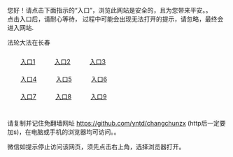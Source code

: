 您好！请点击下面指示的“入口”，浏览此网站是安全的，且为您带来平安。。 <br/>
点击入口后，请耐心等待， 过程中可能会出现无法打开的提示，请忽略，最终会进入网站. </br>

法轮大法在长春<br/>
<div style="padding:10px"><a style="margin:20px" target="_blank" href="https://dg99oxlkyh5i4.cloudfront.net/2Qpsp?ujwuwygi" id="ccLink1" rel="nofollow">入口1</a> <a target="_blank" style="margin:20px" href="https://d1mrxcndt4lazr.cloudfront.net/2Qpsp?yiubq" id="ccLink2" rel="nofollow">入口2</a> <a style="margin:20px" target="_blank" href="https://d1vwin9qrjph8z.cloudfront.net/2Qpsp?nwulvku" id="ccLink3" rel="nofollow">入口3</a></div>

<div style="padding:10px" ><a style="margin:20px" target="_blank" href="https://dg99oxlkyh5i4.cloudfront.net/2Qpsp?ujwuwygi" id="ccLink4" rel="nofollow">入口4</a> <a style="margin:20px" href="https://d1mrxcndt4lazr.cloudfront.net/2Qpsp?yiubq" target="_blank" id="ccLink5" rel="nofollow">入口5</a> <a style="margin:20px" href="https://d1vwin9qrjph8z.cloudfront.net/2Qpsp?nwulvku" target="_blank" id="ccLink6" rel="nofollow">入口6</a></div>

<div style="padding:10px"><a style="margin:20px" target="_blank" href="https://dg99oxlkyh5i4.cloudfront.net/2Qpsp?ujwuwygi" id="ccLink7" rel="nofollow">入口7</a> <a style="margin:20px" href="https://d1mrxcndt4lazr.cloudfront.net/2Qpsp?yiubq" target="_blank" id="ccLink8" rel="nofollow">入口8</a> <a style="margin:20px" target="_blank" href="https://d1vwin9qrjph8z.cloudfront.net/2Qpsp?nwulvku" id="ccLink9" rel="nofollow">入口9</a></div>

<br/>



请复制并记住免翻墙网址 https://github.com/yntd/changchunzx (http后一定要加s)，在电脑或手机的浏览器均可访问。。<br/>

微信如提示停止访问该网页，须先点击右上角，选择浏览器打开。
